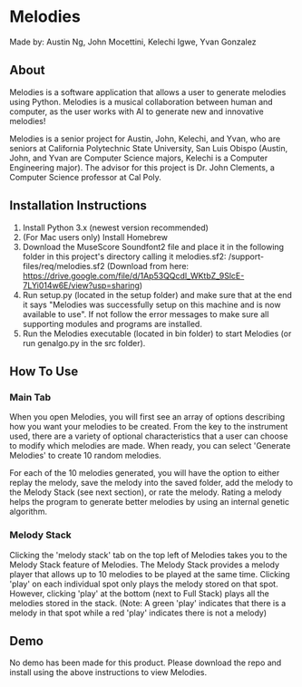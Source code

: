# Melodies
Made by: Austin Ng, John Mocettini, Kelechi Igwe, Yvan Gonzalez

## About
Melodies is a software application that allows a user to generate melodies using Python. Melodies is a musical collaboration between human and computer, as the user works with AI to generate new and innovative melodies!

Melodies is a senior project for Austin, John, Kelechi, and Yvan, who are seniors at California Polytechnic State University, San Luis Obispo (Austin, John, and Yvan are Computer Science majors, Kelechi is a Computer Engineering major). The advisor for this project is Dr. John Clements, a Computer Science professor at Cal Poly.

## Installation Instructions
1. Install Python 3.x (newest version recommended)
2. (For Mac users only) Install Homebrew
3. Download the MuseScore Soundfont2 file and place it in the following folder in this project's directory calling it melodies.sf2: /support-files/req/melodies.sf2 (Download from here: https://drive.google.com/file/d/1Ap53QQcdl_WKtbZ_9SlcE-7LYi014w6E/view?usp=sharing)
4. Run setup.py (located in the setup folder) and make sure that at the end it says "Melodies was successfully setup on this machine and is now available to use". If not follow the error messages to make sure all supporting modules and programs are installed.
5. Run the Melodies executable (located in bin folder) to start Melodies (or run genalgo.py in the src folder).

## How To Use
### Main Tab
When you open Melodies, you will first see an array of options describing how you want your melodies to be created. From the key to the instrument used, there are a variety of optional characteristics that a user can choose to modify which melodies are made. When ready, you can select 'Generate Melodies' to create 10 random melodies.

For each of the 10 melodies generated, you will have the option to either replay the melody, save the melody into the saved folder, add the melody to the Melody Stack (see next section), or rate the melody. Rating a melody helps the program to generate better melodies by using an internal genetic algorithm.

### Melody Stack
Clicking the 'melody stack' tab on the top left of Melodies takes you to the Melody Stack feature of Melodies. The Melody Stack provides a melody player that allows up to 10 melodies to be played at the same time. Clicking 'play' on each individual spot only plays the melody stored on that spot. However, clicking 'play' at the bottom (next to Full Stack) plays all the melodies stored in the stack. (Note: A green 'play' indicates that there is a melody in that spot while a red 'play' indicates there is not a melody)
  
## Demo
No demo has been made for this product. Please download the repo and install using the above instructions to view Melodies.
